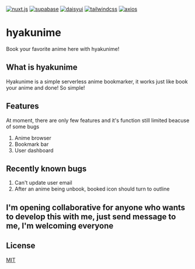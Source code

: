 <a href='https://github.com/shivamkapasia0' target="_blank"><img alt='nuxt.js' src='https://img.shields.io/badge/Nuxt_v2-100000?style=for-the-badge&logo=nuxt.js&logoColor=FFFFFF&labelColor=2AAA2A&color=2AAA2A'/></a>
<a href='https://github.com/shivamkapasia0' target="_blank"><img alt='supabase' src='https://img.shields.io/badge/Supabase_v1-100000?style=for-the-badge&logo=supabase&logoColor=368036&labelColor=F7F7F7&color=F7F7F7'/></a>
<a href='https://daisyui.com' target="_blank"><img alt='daisyui' src='https://img.shields.io/badge/daisyui_3.x-100000?style=for-the-badge&logo=daisyui&logoColor=4DFA61&labelColor=FFFFFF&color=4DFA61'/></a>
<a href='' target="_blank"><img alt='tailwindcss' src='https://img.shields.io/badge/tailwindcss-100000?style=for-the-badge&logo=tailwindcss&logoColor=447DED&labelColor=FFFFFF&color=447DED'/></a>
<a href='' target="_blank"><img alt='axios' src='https://img.shields.io/badge/@nuxtjs/axios-100000?style=for-the-badge&logo=axios&logoColor=BF54F4&labelColor=FFFFFF&color=BF54F4'/></a>
<a href='https://rapidapi.com' target="_blank"><img alt='' src='https://img.shields.io/badge/Rapidapi-100000?style=for-the-badge&logo=&logoColor=1D75E1&labelColor=FFFFFF&color=1D75E1'/></a>

# hyakunime
Book your favorite anime here with hyakunime!

## What is hyakunime
Hyakunime is a simple serverless anime bookmarker, it works just like book your anime and done! So simple!

## Features
At moment, there are only few features and it's function still limited beacuse of some bugs
1. Anime browser
2. Bookmark bar
3. User dashboard

## Recently known bugs
1. Can't update user email
2. After an anime being unbook, booked icon should turn to outline

## I'm opening collaborative for anyone who wants to develop this with me, just send message to me, I'm welcoming everyone

## License
[MIT](LICENSE.txt)
